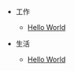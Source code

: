 - 工作
    - [Hello World](work/helloWorld.md)

- 生活
    - [Hello World](life/helloWorld.md)

        

